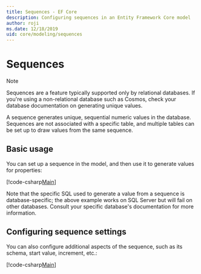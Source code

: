 ```yaml
---
title: Sequences - EF Core
description: Configuring sequences in an Entity Framework Core model
author: roji
ms.date: 12/18/2019
uid: core/modeling/sequences
---
```

# Sequences

> [!NOTE]  
> Sequences are a feature typically supported only by relational databases. If you're using a non-relational database such as Cosmos, check your database documentation on generating unique values.

A sequence generates unique, sequential numeric values in the database. Sequences are not associated with a specific table, and multiple tables can be set up to draw values from the same sequence.

## Basic usage

You can set up a sequence in the model, and then use it to generate values for properties:

[!code-csharp[Main](../../../samples/core/Modeling/FluentAPI/Sequence.cs?name=Sequence&highlight=3,7)]

Note that the specific SQL used to generate a value from a sequence is database-specific; the above example works on SQL Server but will fail on other databases. Consult your specific database's documentation for more information.

## Configuring sequence settings

You can also configure additional aspects of the sequence, such as its schema, start value, increment, etc.:

[!code-csharp[Main](../../../samples/core/Modeling/FluentAPI/SequenceConfiguration.cs?name=SequenceConfiguration&highlight=3-5)]
